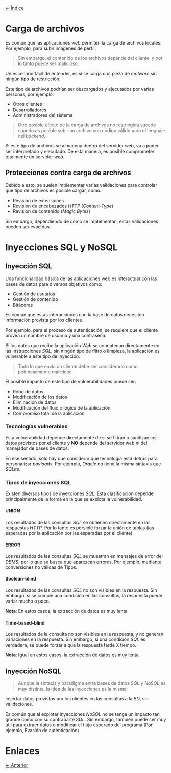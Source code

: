 [<- Índice](../WebHacking.md)
# Carga de archivos

Es común que las aplicaciones *web* permiten la carga de archivos locales. Por ejemplo, para subir imágenes de perfil.

> Sin embargo, el contenido de los archivos depende del cliente, y por lo tanto puede ser malicioso.

Un escenario fácil de entender, es si se carga una pieza de *malware* sin ningún tipo de restricción.

Este tipo de archivos podrían ser descargados y ejecutados por varias personas, por ejemplo:

- Otros clientes
- Desarrolladores
- Administradores del sistema

> Otro posible efecto de la carga de archivos no restringida sucede cuando es posible subir un archivo con código válido para el lenguaje del *backend*.

Si este tipo de archivos se almacena dentro del servidor *web*, va a poder ser interpretado y ejecutado.
De esta manera, es posible comprometer totalmente un servidor *web*.

## Protecciones contra carga de archivos

Debido a esto, se suelen implementar varias validaciones para controlar que tipo de archivos es posible cargar, como:

- Revisión de extensiones
- Revisión de encabezados *HTTP* (*Content-Type*)
- Revisión de contenido (*Magic Bytes*)

Sin embargo, dependiendo de cómo se implementan, estas validaciones pueden ser evadidas.

# Inyecciones SQL y NoSQL

## Inyección SQL

Una funcionalidad básica de las aplicaciones web es interactuar con las bases de datos para diversos objetivos como:

- Gestión de usuarios
- Gestión de contenido
- Bitácoras

Es común que estas interacciones con la base de datos necesiten información provista por los clientes.

Por ejemplo, para el proceso de autenticación, se requiere que el cliente provea un nombre de usuario y una contraseña.

Si los datos que recibe la aplicación *Web* se concatenan directamente en las instrucciones *SQL*, sin ningún tipo de filtro o limpieza, la aplicación es vulnerable a este tipo de inyección.

> Todo lo que envía un cliente debe ser considerado como potencialmente malicioso 

El posible impacto de este tipo de vulnerabilidades puede ser:

- Robo de datos
- Modificación de los datos
- Eliminación de datos
- Modificación del flujo o lógica de la aplicación
- Compromiso total de la aplicación

### Tecnologías vulnerables

Esta vulnerabilidad depende directamente de si se filtran o sanitizan los datos provistos por el cliente y **NO** depende del servidor web ni del manejador de bases de datos.

En ese sentido, sólo hay que considerar que tecnología está detrás para personalizar *payloads*. Por ejemplo, *Oracle* no tiene la misma sintaxis que *SQLite*.

### Tipos de inyecciones SQL

Existen diversos tipos de inyecciones *SQL*.
Esta clasificación depende principalmente de la forma en la que se explota la vulnerabilidad.

#### UNION
Los resultados de las consultas *SQL* se obtienen directamente en las respuestas *HTTP*. Por lo tanto es porsible forzar la unión de tablas (las esperadas por la aplicación por las esperadas por el cliente)

#### ERROR
Los resultados de las consultas *SQL* se muestran en mensajes de error del *DBMS*, por lo que se busca que aparezcan errores. Por ejemplo, mediante conversiones no válidas de Tipos.

#### Boolean-blind
Los resultados de las consultas *SQL* no son visibles en la respuesta. Sin embargo, si se cumple una condición en las consultas, la respuesta puede variar mucho o poco.

**Nota**: En estos casos, la extracción de datos es muy lenta

#### Time-based-blind
Los resultados de la consulta no son visibles en la respuesta, y no generan variaciones en la respuesta. Sin embargo, si una condición *SQL* es verdadera, se puede forzar a que la respuesta tarde X tiempo.

**Nota**: Igual en estos casos, la extracción de datos es muy lenta.

## Inyección NoSQL

> Aunque la sintaxis y paradigma entre bases de datos *SQL* y *NoSQL* es muy distinta, la idea de las inyecciones es la misma:

Insertar datos provistos por los clientes en las consultas a la *BD*, sin validaciones.

Es común que al explotar inyecciones *NoSQL* no se tenga un impacto tan grande como con su contraparte *SQL*.
Sin embargo, también puede ser muy útil para extraer datos o modificar el flujo esperado del programa (Por ejemplo, Evasión de autenticación)

# Enlaces

[<- Anterior](HFC01_10_2024.md)